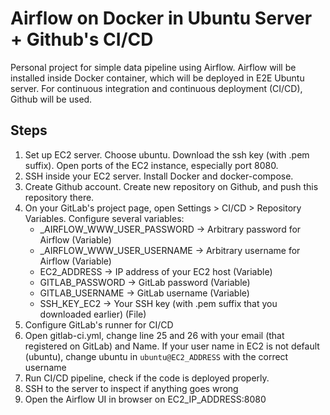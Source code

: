 # Airflow on Docker in Ubuntu Server + Github's CI/CD

Personal project for simple data pipeline using Airflow. Airflow will be installed inside Docker container, which will be deployed in E2E Ubuntu server. For continuous integration and continuous deployment (CI/CD), Github will be used.

## Steps

1. Set up EC2 server. Choose ubuntu. Download the ssh key (with .pem suffix). Open ports of the EC2 instance, especially port 8080.
2. SSH inside your EC2 server. Install Docker and docker-compose.
3. Create Github account. Create new repository on Github, and push this repository there.
4. On your GitLab's project page, open Settings > CI/CD > Repository Variables. Configure several variables:<br>
    * _AIRFLOW_WWW_USER_PASSWORD -> Arbitrary password for Airflow (Variable)<br>
    * _AIRFLOW_WWW_USER_USERNAME -> Arbitrary username for Airflow (Variable)<br>
    * EC2_ADDRESS -> IP address of your EC2 host (Variable)<br>
    * GITLAB_PASSWORD -> GitLab password (Variable)<br>
    * GITLAB_USERNAME -> GitLab username (Variable)<br>
    * SSH_KEY_EC2 -> Your SSH key (with .pem suffix that you downloaded earlier) (File)<br>
5. Configure GitLab's runner for CI/CD
6. Open gitlab-ci.yml, change line 25 and 26 with your email (that registered on GitLab) and Name. If your user name in EC2 is not default (ubuntu), change ubuntu in `ubuntu@EC2_ADDRESS` with the correct username
7. Run CI/CD pipeline, check if the code is deployed properly.
8. SSH to the server to inspect if anything goes wrong
9. Open the Airflow UI in browser on EC2_IP_ADDRESS:8080

